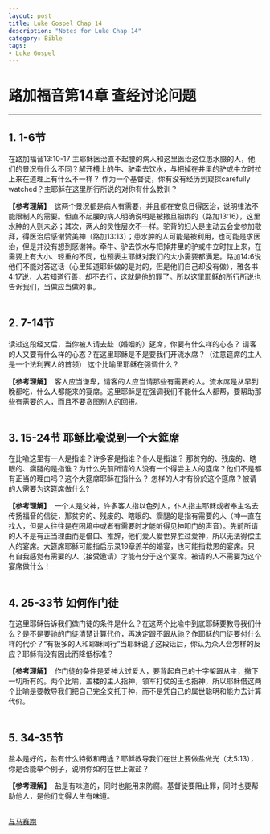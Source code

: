 ```yaml
--- 
layout: post
title: Luke Gospel Chap 14
description: "Notes for Luke Chap 14"
category: Bible
tags: 
- Luke Gospel
---
```


# 路加福音第14章 查经讨论问题

----------------

## 1. 1-6节<br>

在路加福音13:10-17 主耶稣医治直不起腰的病人和这里医治这位患水臌的人，他们的景况有什么不同？解开槽上的牛、驴牵去饮水，与把掉在井里的驴或牛立时拉上来在道理上有什么不一样？ 作为一个基督徒，你有没有经历到窥探carefully watched？主耶稣在这里所行所说的对你有什么教训？<br>

**【参考理解】** &nbsp;这两个景况都是病人有需要，并且都在安息日得医治，说明律法不能限制人的需要。但直不起腰的病人明确说明是被撒旦捆绑的（路加13:16），这里水肿的人则未必；其次，两人的灵性层次不一样。驼背的妇人是主动去会堂参加敬拜，得医治后感谢赞美神（路加13:13）；患水肿的人可能是被利用，也可能是求医治，但是并没有想到感谢神。牵牛、驴去饮水与把掉井里的驴或牛立时拉上来，在需要上有大小、轻重的不同，也预表主耶稣对我们的大小需要都满足。路加14:6说他们不能对答这话（心里知道耶稣做的是对的，但是他们自己却没有做），雅各书4:17说，人若知道行善，却不去行，这就是他的罪了。所以这里耶稣的所行所说也告诉我们，当做应当做的事。<br><br>

## 2. 7-14节<br>

读过这段经文后，当你被人请去赴（婚姻的）筵席，你要有什么样的心态？ 请客的人又要有什么样的心态？在这里耶稣是不是要我们开流水席？（注意筵席的主人是一个法利赛人的首领） 这个比喻里耶稣在强调什么？<br>

**【参考理解】** &nbsp;客人应当谦卑，请客的人应当请那些有需要的人。流水席是从早到晚都吃，什么人都能来的宴席。这里耶稣是在强调我们不能什么人都帮，要帮助那些有需要的人，而且不要贪图别人的回报。<br><br>

## 3. 15-24节 耶稣比喩说到一个大筵席<br>

在比喩这里有一人是指谁？许多客是指谁？仆人是指谁？ 那贫穷的、残废的、瞎眼的、瘸腿的是指谁？为什么先前所请的人没有一个得尝主人的筵席？他们不是都有正当的理由吗？这个大筵席耶稣在指什么？ 怎样的人才有份於这个筵席？被请的人需要为这筵席做什么?<br>

**【参考理解】** &nbsp;一个人是父神，许多客人指以色列人，仆人指主耶稣或者奉主名去传扬福音的信徒，那贫穷的、残废的、瞎眼的、瘸腿的是指有需要的人（神一直在找人，但是人往往是在困境中或者有需要时才能听得见神叩门的声音）。先前所请的人不是有正当理由而是借口、推辞，他们爱人爱世界胜过爱神，所以无法得偿主人的宴席。大筵席耶稣可能指启示录19章羔羊的婚宴，也可能指救恩的宴席。只有自我感觉有需要的人（接受邀请）才能有分于这个宴席。被请的人不需要为这个宴席做什么！<br><br>

## 4. 25-33节 如何作门徒<br>

在这里耶稣告诉我们做门徒的条件是什么？在这两个比喩中到底耶稣要教导我们什么？是不是要祂的门徒清楚计算代价，再决定跟不跟从祂？作耶稣的门徒要付什么样的代价？“有极多的人和耶稣同行”当耶稣说了这段话后，你认为众人会怎样的反应？耶稣有没有因此而降低标准？<br>

**【参考理解】** &nbsp;作门徒的条件是爱神大过爱人，要背起自己的十字架跟从主，撇下一切所有的。两个比喻，盖楼的主人指神，领军打仗的王也指神，所以耶稣借这两个比喻是要教导我们把自己完全交托于神，而不是凭自己的属世聪明和能力去计算代价。<br><br>

## 5. 34-35节<br>

盐本是好的，盐有什么特徴和用途？耶稣教导我们在世上要做盐做光（太5:13），你是否能举个例子，说明你如何在世上做盐？<br>

**【参考理解】** &nbsp;盐是有味道的，同时也能用来防腐。基督徒要阻止罪，同时也要帮助他人，是他们觉得人生有味道。<br><br>

[与马赛跑](http://www.racingwithhorse.org/t/9#reply1)

